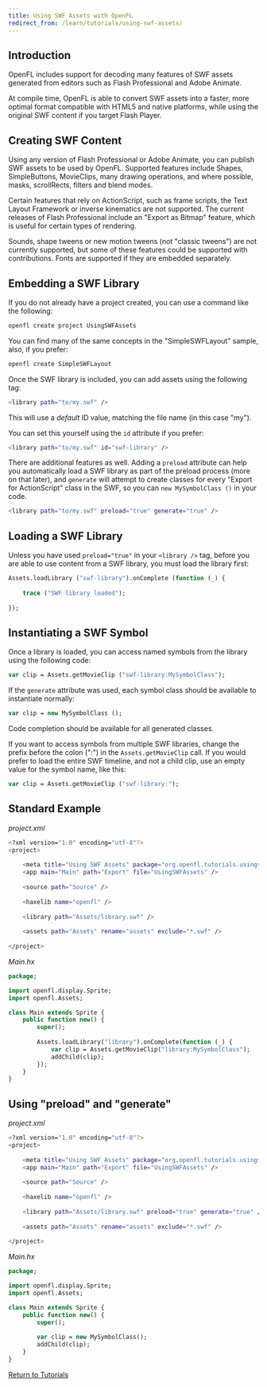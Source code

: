 ```yaml
---
title: Using SWF Assets with OpenFL
redirect_from: /learn/tutorials/using-swf-assets/
---
```


## Introduction

OpenFL includes support for decoding many features of SWF assets generated from editors such as Flash Professional and Adobe Animate.

At compile time, OpenFL is able to convert SWF assets into a faster, more optimal format compatible with HTML5 and native platforms, while using the original SWF content if you target Flash Player.

## Creating SWF Content

Using any version of Flash Professional or Adobe Animate, you can publish SWF assets to be used by OpenFL. Supported features include Shapes, SimpleButtons, MovieClips, many drawing operations, and where possible, masks, scrollRects, filters and blend modes.

Certain features that rely on ActionScript, such as frame scripts, the Text Layout Framework or inverse kinematics are not supported. The current releases of Flash Professional include an "Export as Bitmap" feature, which is useful for certain types of rendering.

Sounds, shape tweens or new motion tweens (not "classic tweens") are not currently supported, but some of these features could be supported with contributions. Fonts are supported if they are embedded separately.

## Embedding a SWF Library

If you do not already have a project created, you can use a command like the following:

```sh
openfl create project UsingSWFAssets
```

You can find many of the same concepts in the "SimpleSWFLayout" sample, also, if you prefer:

```sh
openfl create SimpleSWFLayout
```

Once the SWF library is included, you can add assets using the following tag:

```sh
<library path="to/my.swf" />
```

This will use a _default_ ID value, matching the file name (in this case "my").

You can set this yourself using the `id` attribute if you prefer:

```sh
<library path="to/my.swf" id="swf-library" />
```

There are additional features as well. Adding a `preload` attribute can help you automatically load a SWF library as part of the preload process (more on that later), and `generate` will attempt to create classes for every "Export for ActionScript" class in the SWF, so you can `new MySymbolClass ()` in your code.

```sh
<library path="to/my.swf" preload="true" generate="true" />
```

## Loading a SWF Library

Unless you have used `preload="true"` in your `<library />` tag, before you are able to use content from a SWF library, you must load the library first:

```haxe
Assets.loadLibrary ("swf-library").onComplete (function (_) {
	
	trace ("SWF library loaded");
	
});
```

## Instantiating a SWF Symbol

Once a library is loaded, you can access named symbols from the library using the following code:

```haxe
var clip = Assets.getMovieClip ("swf-library:MySymbolClass");
```

If the `generate` attribute was used, each symbol class should be available to instantiate normally:

```haxe
var clip = new MySymbolClass ();
```

Code completion should be available for all generated classes.

If you want to access symbols from multiple SWF libraries, change the prefix before the colon (":") in the `Assets.getMovieClip` call. If you would prefer to load the entire SWF timeline, and not a child clip, use an empty value for the symbol name, like this:

```haxe
var clip = Assets.getMovieClip ("swf-library:");
```

## Standard Example

_project.xml_

```sh
<?xml version="1.0" encoding="utf-8"?>
<project>
	
	<meta title="Using SWF Assets" package="org.openfl.tutorials.usingswfassets" version="1.0.0" company="OpenFL" />
	<app main="Main" path="Export" file="UsingSWFAssets" />
	
	<source path="Source" />
	
	<haxelib name="openfl" />
	
	<library path="Assets/library.swf" />
	
	<assets path="Assets" rename="assets" exclude="*.swf" />
	
</project>
```

_Main.hx_

```haxe
package;

import openfl.display.Sprite;
import openfl.Assets;

class Main extends Sprite {
	public function new() {
		super();
		
		Assets.loadLibrary("library").onComplete(function (_) {
			var clip = Assets.getMovieClip("library:MySymbolClass");
			addChild(clip);
		});
	}
}
```

## Using "preload" and "generate"

_project.xml_

```sh
<?xml version="1.0" encoding="utf-8"?>
<project>
	
	<meta title="Using SWF Assets" package="org.openfl.tutorials.usingswfassets" version="1.0.0" company="OpenFL" />
	<app main="Main" path="Export" file="UsingSWFAssets" />
	
	<source path="Source" />
	
	<haxelib name="openfl" />
	
	<library path="Assets/library.swf" preload="true" generate="true" />
	
	<assets path="Assets" rename="assets" exclude="*.swf" />
	
</project>
```

_Main.hx_

```haxe
package;

import openfl.display.Sprite;
import openfl.Assets;

class Main extends Sprite {
	public function new() {
		super();
		
		var clip = new MySymbolClass();
		addChild(clip);
	}
}
```

[Return to Tutorials](../)